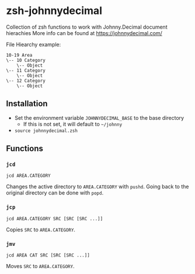 # zsh-johnnydecimal

Collection of zsh functions to work with Johnny.Decimal document hierachies
More info can be found at https://johnnydecimal.com/

File Hiearchy example:
```
10-19 Area
\-- 10 Category
    \-- Object
\-- 11 Category
    \-- Object
\-- 12 Category
    \-- Object
```

## Installation

  * Set the environment variable `JOHNNYDECIMAL_BASE` to the base directory
	* If this is not set, it will default to `~/johnny`
  * `source johnnydecimal.zsh`

## Functions

### `jcd`

```
jcd AREA.CATEGORY
```

Changes the active directory to `AREA.CATEGORY` with `pushd`.
Going back to the original directory can be done with `popd`.

### `jcp`

```
jcd AREA.CATEGORY SRC [SRC [SRC ...]]
```

Copies `SRC` to `AREA.CATEGORY`.

### `jmv`

```
jcd AREA CAT SRC [SRC [SRC ...]]
```

Moves `SRC` to `AREA.CATEGORY`.
